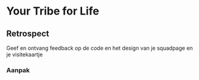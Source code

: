 # Your Tribe for Life

## Retrospect

Geef en ontvang feedback op de code en het design van je squadpage en je visitekaartje


### Aanpak
